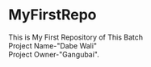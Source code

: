 # MyFirstRepo
This is My First Repository of This Batch<br>
Project Name-"Dabe Wali"
<br>
Project Owner-"Gangubai".
